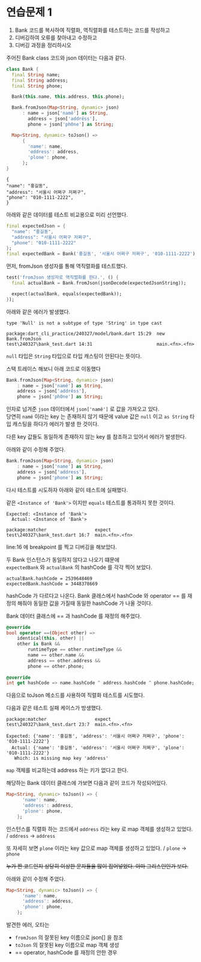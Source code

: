 # 연습문제 1

1. Bank 코드를 복사하여 직렬화, 역직렬화를 테스트하는 코드를 작성하고
2. 디버깅하여 오류를 찾아내고 수정하고
3. 디버깅 과정을 정리하시오

주어진 Bank class 코드와 json 데이터는 다음과 같다.

```dart
class Bank {
  final String name;
  final String address;
  final String phone;

  Bank(this.name, this.address, this.phone);

  Bank.fromJson(Map<String, dynamic> json)
      : name = json['namê'] as String,
        address = json['addrêss'],
        phone = json['ph0ne'] as String;

  Map<String, dynamic> toJson() =>
      {
        'name': name,
        'αddress': address,
        'plone': phone,
      };
}
```

```text
{
"name": "홍길동",
"address": "서울시 어쩌구 저쩌구",
"phone": "010-1111-2222",
}
```

아래와 같은 데이터를 테스트 비교용으로 미리 선언했다.

```dart
final expectedJson = {
  "name": "홍길동",
  "address": "서울시 어쩌구 저쩌구",
  "phone": "010-1111-2222"
};
final expectedBank = Bank('홍길동', '서울시 어쩌구 저쩌구', '010-1111-2222');
```

먼저, fromJson 생성자를 통해 역직렬화를 테스트했다.

```dart
test('fromJson 생성자로 역직렬화를 한다.', () {
  final actualBank = Bank.fromJson(jsonDecode(expectedJsonString));

  expect(actualBank, equals(expectedBank));
});
```

아래와 같은 에러가 발생했다.

```text
type 'Null' is not a subtype of type 'String' in type cast

package:dart_cli_practice/240327/model/bank.dart 15:29  new Bank.fromJson
test\240327\bank_test.dart 14:31                        main.<fn>.<fn>
```

`null` 타입은 `String` 타입으로 타입 캐스팅이 안된다는 뜻이다.

스택 트레이스 해보니 아래 코드로 이동했다

```dart
Bank.fromJson(Map<String, dynamic> json)
    : name = json['namê'] as String,
    address = json['addrêss'],
    phone = json['ph0ne'] as String;
```

인자로 넘겨준 `json` 데이터에서 `json['namê']` 로 값을 가져오고 있다.  
당연히 `namê` 이라는 key 는 존재하지 않기 때문에 value 값은 `null` 이고 `as String` 타입 캐스팅을 하다가 에러가 발생 한 것이다.

다른 key 값들도 동일하게 존재하지 않는 key 를 참조하고 있어서 에러가 발생한다.

아래와 같이 수정해 주었다.

```dart
Bank.fromJson(Map<String, dynamic> json)
    : name = json['name'] as String,
    address = json['address'],
    phone = json['phone'] as String;
```

다시 테스트를 시도하자 아래와 같이 테스트에 실패했다.

같은 `<Instance of 'Bank'>` 이지만 `equals` 테스트를 통과하지 못한 것이다.

```text
Expected: <Instance of 'Bank'>
  Actual: <Instance of 'Bank'>

package:matcher                  expect
test\240327\bank_test.dart 16:7  main.<fn>.<fn>
```

line:16 에 breakpoint 를 찍고 디버깅을 해보았다.

두 Bank 인스턴스가 동일하지 않다고 나오기 떄문에  
`expectedBank` 와 `actualBank` 의 hashCode 를 각각 찍어 보았다.

```text
actualBank.hashCode = 2539648469
expectedBank.hashCode = 3448378669
```

hashCode 가 다르다고 나온다. Bank 클래스에서 hashCode 와 operator == 를 재정의 해줘야 동일한 값을 가질때 동일한 hashCode 가 나올 것이다.

Bank 데이터 클래스에 == 과 hashCode 를 재정의 해주었다.

```dart
@override                                                              
bool operator ==(Object other) =>                                      
    identical(this, other) ||                                          
    other is Bank &&                                                   
        runtimeType == other.runtimeType &&                            
        name == other.name &&                                          
        address == other.address &&                                    
        phone == other.phone;                                          
                                                                        
@override                                                              
int get hashCode => name.hashCode ^ address.hashCode ^ phone.hashCode; 
```

다음으로 toJson 메소드를 사용하여 직렬화 테스트를 시도했다.

다음과 같은 테스트 실패 케이스가 방생했다.

```text
package:matcher                  expect
test\240327\bank_test.dart 23:7  main.<fn>.<fn>

Expected: {'name': '홍길동', 'address': '서울시 어쩌구 저쩌구', 'phone': '010-1111-2222'}
  Actual: {'name': '홍길동', 'αddress': '서울시 어쩌구 저쩌구', 'plone': '010-1111-2222'}
   Which: is missing map key 'address'
```

`map` 객체를 비교하는데 address 하는 키가 없다고 한다.

해당하는 Bank 데이터 클래스에 가보면 다음과 같이 코드가 작성되어있다.

```dart
Map<String, dynamic> toJson() => {
      'name': name,
      'αddress': address,
      'plone': phone,
    };
```

인스턴스를 직렬화 하는 코드에서 `αddress` 라는 key 로 map 객체를 생성하고 있었다. / `αddress` → `address`

또 자세히 보면 `plone` 이라는 key 값으로 map 객체를 생성하고 있었다. / `plone` → `phone`

~~누가 짠 코드인지 상당히 이상한 문자들을 많이 집어넣었다. 아마 그리스인인가 보다.~~

아래와 같이 수정해 주었다.

```dart
Map<String, dynamic> toJson() => {
      'name': name,
      'address': address,
      'phone': phone,
    };
```

발견한 에러, 오타는

- `fromJson` 의 잘못된 key 이름으로 json[] 을 참조
- `toJson` 의 잘못된 key 이름으로 map 객체 생성
- == operator, hashCode 를 재정의 안한 경우
